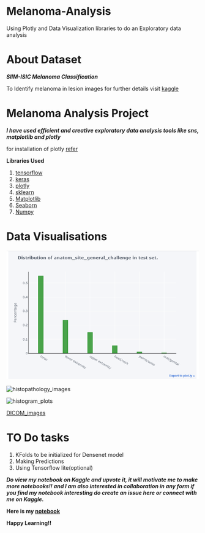 # Melanoma-Analysis
Using Plotly and Data Visualization libraries to do an Exploratory data analysis

# About Dataset
 
***SIIM-ISIC Melanoma Classification***

To Identify melanoma in lesion images for further details visit [kaggle](https://www.kaggle.com/c/siim-isic-melanoma-classification)

# Melanoma Analysis Project 

***I have used efficient and creative exploratory data analysis tools like sns, matplotlib and plotly***

for installation of plotly [refer](https://plotly.com/python/)

**Libraries Used**
1. [tensorflow](https://www.tensorflow.org/)
2. [keras](https://keras.io/)
3. [plotly](https://plotly.com/python/)
4. [sklearn](https://scikit-learn.org/)
5. [Matplotlib](https://matplotlib.org/)
6. [Seaborn](https://seaborn.pydata.org/)
7. [Numpy](https://numpy.org/)

# Data Visualisations

![alt text](Capture.PNG?raw=True)

![histopathology_images](https://www.kaggleusercontent.com/kf/35965028/eyJhbGciOiJkaXIiLCJlbmMiOiJBMTI4Q0JDLUhTMjU2In0..N6SPCO7JwpvB9y-08OvHAw.eO19xXwWHILOpxrzGF_yFSFDzD0IMMCHY1Dmh4CuOK_RjBWnKxvIq1MDbIw8UoGEj2qjinaMJy9xK8UQNoucc9XANAA6FvV_zJbAhMA41NWu5uRa117bzIJo57O4eUfEOB7C373SwWL4HB3ggtOTXm_5ob3brRdc8D84gkhKl-Q98ZYakdw8z99LKdT3xMqNVS9LgWEMIBCz9Fcp8s48LAO9WunsoufooiACGk8_qiNsthmcT_J6Yb80myuDBkSBIVXeOtc7LZ7KcJ5h41D_56-1WUv4baDp2b31HC303F5ZxpNfYO65b5cac9wGkwI8voqsv_FOg0XtNbrMPmHWRGf6c439Yp3NT5NOS_Z03CSLUdyC6jI--DF9couho68kH8IuXL5NDE6PCSodgtEuLMSv8SAD7xByvjMBwYG66SM2U_Jtjd0CNaSfxhOyoMMg9POSAbHHmIxg1PHEncn7btpaP4HUAqZOCMAV_BcbPo6vUUHX6KqayQMVw1Fxx7eDbG5wp6VI5z1QIG0qkUZzx5BwftB9Ey7t2on6bS4JYqqu1dVU3ez949bJM2QJD5TwSLHUAIrlrsuTZn8WC-VvVq7sSvjCSfvo_ZkRi9ltFH0dzP4GE0kRhHyEx61H_wZkP0EcmwM3eJ9dl01esX1dbjk8a5YBXIcQxV44je_7lsQ.Bxdy3We8ZJZpGLJkh07bLQ/__results___files/__results___17_0.png?raw=True)

![histogram_plots](https://www.kaggleusercontent.com/kf/35965028/eyJhbGciOiJkaXIiLCJlbmMiOiJBMTI4Q0JDLUhTMjU2In0..N6SPCO7JwpvB9y-08OvHAw.eO19xXwWHILOpxrzGF_yFSFDzD0IMMCHY1Dmh4CuOK_RjBWnKxvIq1MDbIw8UoGEj2qjinaMJy9xK8UQNoucc9XANAA6FvV_zJbAhMA41NWu5uRa117bzIJo57O4eUfEOB7C373SwWL4HB3ggtOTXm_5ob3brRdc8D84gkhKl-Q98ZYakdw8z99LKdT3xMqNVS9LgWEMIBCz9Fcp8s48LAO9WunsoufooiACGk8_qiNsthmcT_J6Yb80myuDBkSBIVXeOtc7LZ7KcJ5h41D_56-1WUv4baDp2b31HC303F5ZxpNfYO65b5cac9wGkwI8voqsv_FOg0XtNbrMPmHWRGf6c439Yp3NT5NOS_Z03CSLUdyC6jI--DF9couho68kH8IuXL5NDE6PCSodgtEuLMSv8SAD7xByvjMBwYG66SM2U_Jtjd0CNaSfxhOyoMMg9POSAbHHmIxg1PHEncn7btpaP4HUAqZOCMAV_BcbPo6vUUHX6KqayQMVw1Fxx7eDbG5wp6VI5z1QIG0qkUZzx5BwftB9Ey7t2on6bS4JYqqu1dVU3ez949bJM2QJD5TwSLHUAIrlrsuTZn8WC-VvVq7sSvjCSfvo_ZkRi9ltFH0dzP4GE0kRhHyEx61H_wZkP0EcmwM3eJ9dl01esX1dbjk8a5YBXIcQxV44je_7lsQ.Bxdy3We8ZJZpGLJkh07bLQ/__results___files/__results___36_0.png)

[DICOM_images](https://www.kaggleusercontent.com/kf/35965028/eyJhbGciOiJkaXIiLCJlbmMiOiJBMTI4Q0JDLUhTMjU2In0..N6SPCO7JwpvB9y-08OvHAw.eO19xXwWHILOpxrzGF_yFSFDzD0IMMCHY1Dmh4CuOK_RjBWnKxvIq1MDbIw8UoGEj2qjinaMJy9xK8UQNoucc9XANAA6FvV_zJbAhMA41NWu5uRa117bzIJo57O4eUfEOB7C373SwWL4HB3ggtOTXm_5ob3brRdc8D84gkhKl-Q98ZYakdw8z99LKdT3xMqNVS9LgWEMIBCz9Fcp8s48LAO9WunsoufooiACGk8_qiNsthmcT_J6Yb80myuDBkSBIVXeOtc7LZ7KcJ5h41D_56-1WUv4baDp2b31HC303F5ZxpNfYO65b5cac9wGkwI8voqsv_FOg0XtNbrMPmHWRGf6c439Yp3NT5NOS_Z03CSLUdyC6jI--DF9couho68kH8IuXL5NDE6PCSodgtEuLMSv8SAD7xByvjMBwYG66SM2U_Jtjd0CNaSfxhOyoMMg9POSAbHHmIxg1PHEncn7btpaP4HUAqZOCMAV_BcbPo6vUUHX6KqayQMVw1Fxx7eDbG5wp6VI5z1QIG0qkUZzx5BwftB9Ey7t2on6bS4JYqqu1dVU3ez949bJM2QJD5TwSLHUAIrlrsuTZn8WC-VvVq7sSvjCSfvo_ZkRi9ltFH0dzP4GE0kRhHyEx61H_wZkP0EcmwM3eJ9dl01esX1dbjk8a5YBXIcQxV44je_7lsQ.Bxdy3We8ZJZpGLJkh07bLQ/__results___files/__results___29_1.png)

# TO Do tasks
1. KFolds to be initialized for Densenet model
2. Making Predictions 
3. Using Tensorflow lite(optional)

***Do view my notebook on Kaggle and upvote it, it will motivate me to make more notebooks!! and I am also interested in collaboration in any form if you find my notebook interesting do create an issue here or connect with me on Kaggle.***

**Here is my [notebook](https://www.kaggle.com/digvijayyadav/melanoma-analysis)**

**Happy Learning!!**
